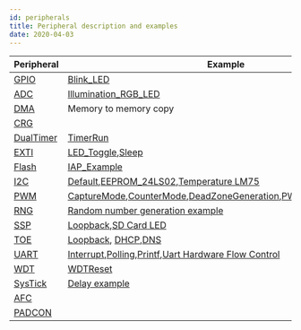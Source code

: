 ```yaml
---
id: peripherals
title: Peripheral description and examples
date: 2020-04-03
---
```



|Peripheral                                                                           | Example                                                                          |
|-------------------------------------------------------------------------------------|----------------------------------------------------------------------------------|
|[GPIO](./Peripherals-internal/gpio.md)          |[Blink_LED](./Peripherals-internal/blink_led.md)|
|[ADC](./Peripherals-internal/adc.md)            |[Illumination_RGB_LED](./Peripherals-internal/illumination_sensor.md)                                                          | 
|[DMA](./Peripherals-internal/dma.md)            |Memory to memory copy|
|[CRG](./Peripherals-internal/crg.md)            |     |
|[DualTimer](./Peripherals-internal/dualtimer.md)|[TimerRun](./Peripherals-internal/timerrun.md)|
|[EXTI](./Peripherals-internal/exti.md)          |[LED_Toggle](./Peripherals-internal/led_toggle.md),[Sleep](./Peripherals-internal/sleep.md)|
|[Flash](./Peripherals-internal/flash.md)        |[IAP_Example](./Peripherals-internal/IAP_Example.md)|
|[I2C](./Peripherals-internal/i2c.md)            |[Default](./Peripherals-internal/init.md),[EEPROM_24LS02](./Peripherals-internal/eeprom.md),[Temperature LM75](./Peripherals-internal/lm75_temperature.md)|
|[PWM](./Peripherals-internal/pwm.md)            |[CaptureMode](./Peripherals-internal/capturemode.md),[CounterMode](./Peripherals-internal/countermode.md),[DeadZoneGeneration](./Peripherals-internal/deadzonegeneration.md),[PWMOutput](./Peripherals-internal/pwmoutput.md),[TimerMode](./Peripherals-internal/timermode.md)|
|[RNG](./Peripherals-internal/rng.md)            |[Random number generation example](./Peripherals-internal/rng_ex.md)|
|[SSP](./Peripherals-internal/ssp.md)            |[Loopback](./Peripherals-internal/Loopback.md),[SD Card LED](./Peripherals-internal/SD_Card_LED.md)|
|[TOE](./Peripherals-internal/toe.md)            |[Loopback](./Peripherals-internal/Loopback.md), [DHCP](./Peripherals-internal/dhcpclient.md),[DNS](./Peripherals-internal/dnsclient.md)|
|[UART](./Peripherals-internal/uart.md)          |[Interrupt](./Peripherals-internal/inter.md),[Polling](./Peripherals-internal/polling.md),[Printf](./Peripherals-internal/printf.md),[Uart Hardware Flow Control](./Peripherals-internal/flowcontrol.md)|
|[WDT](./Peripherals-internal/wdt.md)            |[WDTReset](./Peripherals-internal/wdtreset.md)|
|[SysTick](./Peripherals-internal/systick.md)    | [Delay example](./Peripherals-internal/delay.md)|
|[AFC](./Peripherals-internal/afc.md)            |     |
|[PADCON](./Peripherals-internal/padcon.md)      |     |
